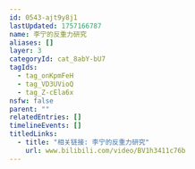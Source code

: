 ```yaml
---
id: 0543-ajt9y8j1
lastUpdated: 1757166787
name: 李宁的反重力研究
aliases: []
layer: 3
categoryId: cat_8abY-bU7
tagIds:
  - tag_onKpmFeH
  - tag_VD3UVioQ
  - tag_Z-cEla6x
nsfw: false
parent: ""
relatedEntries: []
timelineEvents: []
titledLinks:
  - title: "相关链接: 李宁的反重力研究"
    url: www.bilibili.com/video/BV1h3411c76b
---
```


